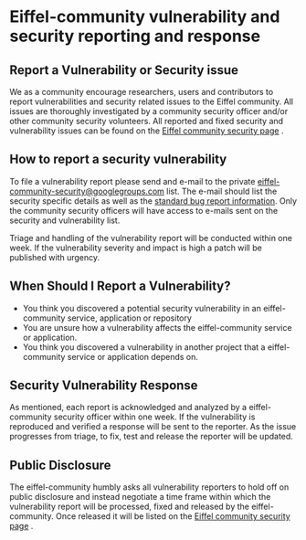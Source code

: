 # Eiffel-community vulnerability and security reporting and response

## Report a Vulnerability or Security issue
We as a community encourage researchers, users and contributors to report vulnerabilities and security related issues to the Eiffel community. All issues are thoroughly investigated by a community security officer and/or other community security volunteers. All reported and fixed security and vulnerability issues can be found on the [Eiffel community security page](https://eiffel-community.github.io/security.html) .

## How to report a security vulnerability
To file a vulnerability report please send and e-mail to the private eiffel-community-security@googlegroups.com  list. The e-mail should list the security specific details as well as the [standard bug report information](https://github.com/eiffel-community/.github/blob/master/.github/ISSUE_TEMPLATE.md). Only the community security officers will have access to e-mails sent on the security and vulnerability list.

Triage and handling of the vulnerability report will be conducted within one week. If the vulnerability severity and impact is high a patch will be published with urgency.

## When Should I Report a Vulnerability?
* You think you discovered a potential security vulnerability in an eiffel-community service, application or repository
* You are unsure how a vulnerability affects the eiffel-community service or application.
* You think you discovered a vulnerability in another project that a eiffel-community service or application depends on.

## Security Vulnerability Response
As mentioned, each report is acknowledged and analyzed by a eiffel-community security officer within one week. If the vulnerability is reproduced and verified a response will be sent to the reporter. As the issue progresses from triage, to fix, test and release the reporter will be updated.

## Public Disclosure
The eiffel-community humbly asks all vulnerability reporters to hold off on public disclosure and instead negotiate a time frame within which the vulnerability report will be processed, fixed and released by the eiffel-community. Once released it will be listed on the [Eiffel community security page](https://eiffel-community.github.io/security.html) .
